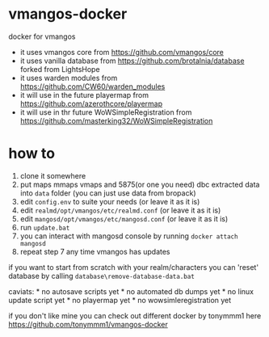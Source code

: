 # vmangos-docker
docker for vmangos

* it uses vmangos core from https://github.com/vmangos/core
* it uses vanilla database from https://github.com/brotalnia/database forked from LightsHope
* it uses warden modules from https://github.com/CW60/warden_modules
* it will use in the future playermap from https://github.com/azerothcore/playermap
* it will use in thr future WoWSimpleRegistration from https://github.com/masterking32/WoWSimpleRegistration

# how to
1. clone it somewhere
2. put maps mmaps vmaps and 5875(or one you need) dbc extracted data into ```data``` folder (you can just use data from bropack)
3. edit ```config.env``` to suite your needs (or leave it as it is)
4. edit ```realmd/opt/vmangos/etc/realmd.conf``` (or leave it as it is)
5. edit ```mangosd/opt/vmangos/etc/mangosd.conf``` (or leave it as it is)
6. run ```update.bat```
7. you can interact with mangosd console by running ```docker attach mangosd```
8. repeat step 7 any time vmangos has updates

if you want to start from scratch with your realm/characters you can 'reset' database by calling ```database\remove-database-data.bat```

caviats:
	* no autosave scripts yet
	* no automated db dumps yet
	* no linux update script yet
	* no playermap yet
	* no wowsimleregistration yet

if you don't like mine you can check out different docker by tonymmm1 here https://github.com/tonymmm1/vmangos-docker 